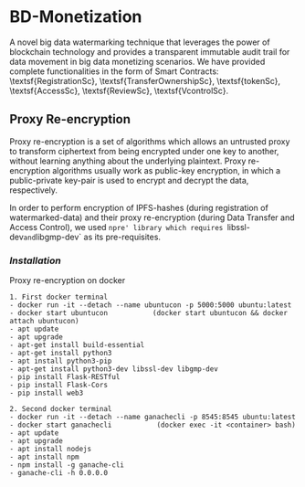 # **BD-Monetization**
 
A novel big data watermarking technique that leverages the power of blockchain technology and provides a transparent immutable audit trail for
data movement in big data monetizing scenarios. We have provided complete functionalities in the form of Smart Contracts: \textsf{RegistrationSc}, \textsf{TransferOwnershipSc},
\textsf{tokenSc}, \textsf{AccessSc}, \textsf{ReviewSc}, \textsf{VcontrolSc}.

## Proxy Re-encryption

Proxy re-encryption is a set of algorithms which allows an untrusted proxy to transform ciphertext from being encrypted under one key to another, without learning anything about the underlying plaintext. Proxy re-encryption algorithms usually work as public-key encryption, in which a public-private key-pair is used to encrypt and decrypt the data, respectively.

In order to perform encryption of IPFS-hashes (during registration of watermarked-data) and their proxy re-encryption (during Data Transfer and Access Control), we used `npre' library which requires `libssl-dev` and `libgmp-dev` as its pre-requisites.

### ***Installation***

Proxy re-encryption on docker
```
1. First docker terminal
- docker run -it --detach --name ubuntucon -p 5000:5000 ubuntu:latest
- docker start ubuntucon           (docker start ubuntucon && docker attach ubuntucon)
- apt update
- apt upgrade
- apt-get install build-essential
- apt-get install python3
- apt install python3-pip
- apt-get install python3-dev libssl-dev libgmp-dev
- pip install Flask-RESTful
- pip install Flask-Cors
- pip install web3
```
```
2. Second docker terminal
- docker run -it --detach --name ganachecli -p 8545:8545 ubuntu:latest
- docker start ganachecli           (docker exec -it <container> bash)
- apt update
- apt upgrade
- apt install nodejs
- apt install npm
- npm install -g ganache-cli
- ganache-cli -h 0.0.0.0
```
